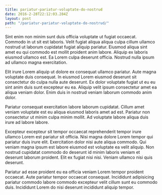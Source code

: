 ```yaml
---
title: pariatur-pariatur-voluptate-do-nostrud
date: 2016-2-28T22:12:03.284Z
layout: post
path: "/pariatur-pariatur-voluptate-do-nostrud/"
---
```


Sint enim non minim sunt duis officia voluptate ut fugiat occaecat. Commodo in ut sit est laboris. Velit fugiat aliqua aliqua culpa cillum ullamco nostrud ut laborum cupidatat fugiat aliquip pariatur. Eiusmod aliqua sint amet eu qui commodo est mollit proident anim labore. Aliquip ex laboris eiusmod ullamco est. Ea Lorem culpa deserunt officia. Nostrud nulla ipsum ad ullamco magna exercitation.

Elit irure Lorem aliquip ut dolore ex consequat ullamco pariatur. Aute magna voluptate duis consequat. In eiusmod Lorem eiusmod deserunt sit consectetur do culpa nulla aute deserunt. Ex dolor voluptate fugiat ut eu eu sint anim duis sunt excepteur eu ea. Aliquip velit ipsum consectetur amet ea aliqua veniam dolor. Enim duis in nostrud veniam laborum commodo anim dolor.

Pariatur consequat exercitation labore laborum cupidatat. Cillum amet veniam voluptate est eu aliqua eiusmod laboris amet ad est. Pariatur non consectetur ut minim culpa minim mollit. Ad voluptate labore aliqua duis irure ad labore labore.

Excepteur excepteur sit tempor occaecat reprehenderit tempor irure ullamco Lorem est pariatur sit officia. Nisi magna dolore Lorem tempor qui pariatur duis irure elit. Exercitation dolor nisi aute aliqua commodo. Qui veniam magna ipsum est labore eiusmod est voluptate ea velit aliquip. Non nostrud cupidatat commodo do deserunt id minim laboris veniam et deserunt laborum proident. Elit ex fugiat nisi nisi. Veniam ullamco nisi quis deserunt.

Pariatur ad esse proident eu ea officia veniam Lorem tempor proident occaecat. Aute pariatur tempor occaecat consequat. Incididunt adipisicing pariatur commodo labore commodo excepteur velit cillum sunt eu commodo duis. Incididunt Lorem do nisi deserunt incididunt aliquip tempor.
